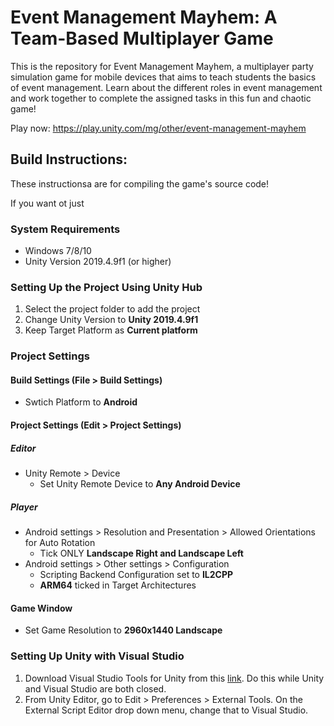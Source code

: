 # Event Management Mayhem: A Team-Based Multiplayer Game

This is the repository for Event Management Mayhem, a multiplayer party simulation game for mobile devices that aims to teach students the basics of event management. Learn about the different roles in event management and work together to complete the assigned tasks in this fun and chaotic game!

Play now: https://play.unity.com/mg/other/event-management-mayhem

## Build Instructions:
These instructionsa are for compiling the game's source code!

If you want ot just 

### System Requirements
- Windows 7/8/10
- Unity Version 2019.4.9f1 (or higher)

### Setting Up the Project Using Unity Hub
1. Select the project folder to add the project
2. Change Unity Version to **Unity 2019.4.9f1**
3. Keep Target Platform as **Current platform**

### Project Settings

#### Build Settings (File > Build Settings)
- Swtich Platform to **Android**

#### Project Settings (Edit > Project Settings)
##### Editor
- Unity Remote > Device
  - Set Unity Remote Device to **Any Android Device** 
##### Player
- Android settings > Resolution and Presentation > Allowed Orientations for Auto Rotation
  - Tick ONLY **Landscape Right and Landscape Left**  
- Android settings > Other settings > Configuration
  - Scripting Backend Configuration set to **IL2CPP** 
  - **ARM64** ticked in Target Architectures 

#### Game Window
- Set Game Resolution to **2960x1440 Landscape**

### Setting Up Unity with Visual Studio
1. Download Visual Studio Tools for Unity from this [link](https://marketplace.visualstudio.com/items?itemName=SebastienLebreton.VisualStudio2015ToolsforUnity). Do this while Unity and Visual Studio are both closed.
2. From Unity Editor, go to Edit > Preferences > External Tools. On the External Script Editor drop down menu, change that to Visual Studio.
